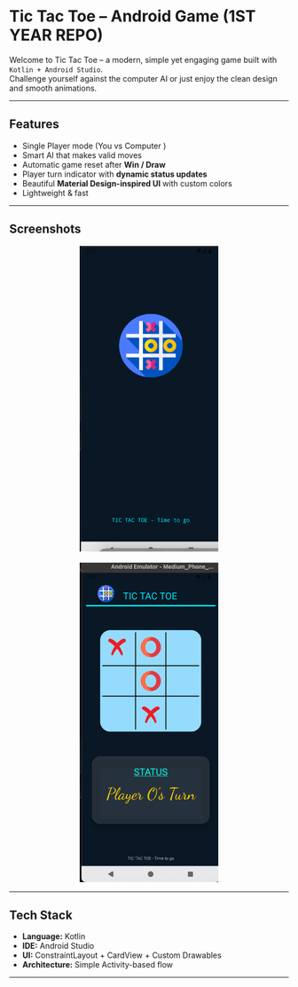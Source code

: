 # Tic Tac Toe – Android Game (1ST YEAR REPO)

Welcome to Tic Tac Toe – a modern, simple yet engaging game built with `Kotlin + Android Studio`.  
Challenge yourself against the computer AI or just enjoy the clean design and smooth animations.

---

## Features

- Single Player mode (You vs Computer )
- Smart AI that makes valid moves
- Automatic game reset after **Win / Draw**
- Player turn indicator with **dynamic status updates**
- Beautiful **Material Design-inspired UI** with custom colors
- Lightweight & fast

---

## Screenshots

<p align="center">
  <img src="screenshots/splashscreen.png" width="250" />
  <br/>
  <br/>
  <img src="screenshots/gameplay.png" width="250" />
</p>

---

## Tech Stack

- **Language:** Kotlin
- **IDE:** Android Studio
- **UI:** ConstraintLayout + CardView + Custom Drawables
- **Architecture:** Simple Activity-based flow

---
